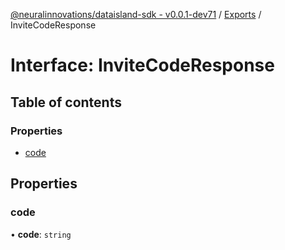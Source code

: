 [@neuralinnovations/dataisland-sdk - v0.0.1-dev71](../../README.md) / [Exports](../modules.md) / InviteCodeResponse

# Interface: InviteCodeResponse

## Table of contents

### Properties

- [code](InviteCodeResponse.md#code)

## Properties

### code

• **code**: `string`
